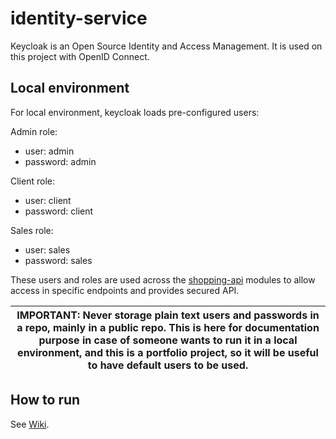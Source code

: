 # identity-service

Keycloak is an Open Source Identity and Access Management. It is used on this project with OpenID Connect. 

## Local environment
For local environment, keycloak loads pre-configured users:

Admin role:
- user: admin
- password: admin

Client role:
- user: client
- password: client

Sales role:
- user: sales
- password: sales

These users and roles are used across the [shopping-api](https://github.com/shopping-api) modules to allow access in specific endpoints and provides secured API.


| IMPORTANT: Never storage plain text users and passwords in a repo, mainly in a public repo. This is here for documentation purpose in case of someone wants to run it in a local environment, and this is a portfolio project, so it will be useful to have default users to be used. |
|-------------------------------------------------------------------------------------------------------------------------------| 

## How to run

See [Wiki](https://github.com/shopping-api/identity-service/wiki/Keycloak#how-to-run).